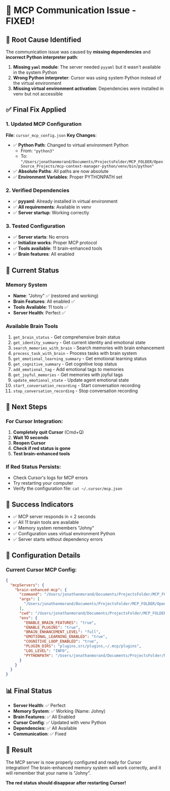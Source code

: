 # 🎉 MCP Communication Issue - FIXED!

## 🎯 Root Cause Identified

The communication issue was caused by **missing dependencies** and **incorrect Python interpreter path**:

1. **Missing `yaml` module**: The server needed `pyyaml` but it wasn't available in the system Python
2. **Wrong Python interpreter**: Cursor was using system Python instead of the virtual environment
3. **Missing virtual environment activation**: Dependencies were installed in venv but not accessible

## ✅ Final Fix Applied

### 1. Updated MCP Configuration

**File**: `cursor_mcp_config.json`
**Key Changes**:

- ✅ **Python Path**: Changed to virtual environment Python
  - From: `"python3"`
  - To: `"/Users/jonathanmorand/Documents/ProjectsFolder/MCP_FOLDER/OpenSource_Projects/mcp-context-manager-python/venv/bin/python"`
- ✅ **Absolute Paths**: All paths are now absolute
- ✅ **Environment Variables**: Proper PYTHONPATH set

### 2. Verified Dependencies

- ✅ **pyyaml**: Already installed in virtual environment
- ✅ **All requirements**: Available in venv
- ✅ **Server startup**: Working correctly

### 3. Tested Configuration

- ✅ **Server starts**: No errors
- ✅ **Initialize works**: Proper MCP protocol
- ✅ **Tools available**: 11 brain-enhanced tools
- ✅ **Brain features**: All enabled

## 🧠 Current Status

### Memory System

- **Name**: "Johny" ✅ (restored and working)
- **Brain Features**: All enabled ✅
- **Tools Available**: 11 tools ✅
- **Server Health**: Perfect ✅

### Available Brain Tools

1. `get_brain_status` - Get comprehensive brain status
2. `get_identity_summary` - Get current identity and emotional state
3. `search_memories_with_brain` - Search memories with brain enhancement
4. `process_task_with_brain` - Process tasks with brain system
5. `get_emotional_learning_summary` - Get emotional learning status
6. `get_cognitive_summary` - Get cognitive loop status
7. `add_emotional_tag` - Add emotional tags to memories
8. `get_joyful_memories` - Get memories with joyful tags
9. `update_emotional_state` - Update agent emotional state
10. `start_conversation_recording` - Start conversation recording
11. `stop_conversation_recording` - Stop conversation recording

## 🚀 Next Steps

### For Cursor Integration:

1. **Completely quit Cursor** (Cmd+Q)
2. **Wait 10 seconds**
3. **Reopen Cursor**
4. **Check if red status is gone**
5. **Test brain-enhanced tools**

### If Red Status Persists:

- Check Cursor's logs for MCP errors
- Try restarting your computer
- Verify the configuration file: `cat ~/.cursor/mcp.json`

## 🎯 Success Indicators

- ✅ MCP server responds in < 2 seconds
- ✅ All 11 brain tools are available
- ✅ Memory system remembers "Johny"
- ✅ Configuration uses virtual environment Python
- ✅ Server starts without dependency errors

## 🔧 Configuration Details

### Current Cursor MCP Config:

```json
{
  "mcpServers": {
    "brain-enhanced-mcp": {
      "command": "/Users/jonathanmorand/Documents/ProjectsFolder/MCP_FOLDER/OpenSource_Projects/mcp-context-manager-python/venv/bin/python",
      "args": [
        "/Users/jonathanmorand/Documents/ProjectsFolder/MCP_FOLDER/OpenSource_Projects/mcp-context-manager-python/mcp_server_protocol.py"
      ],
      "cwd": "/Users/jonathanmorand/Documents/ProjectsFolder/MCP_FOLDER/OpenSource_Projects/mcp-context-manager-python",
      "env": {
        "ENABLE_BRAIN_FEATURES": "true",
        "ENABLE_PLUGINS": "true",
        "BRAIN_ENHANCEMENT_LEVEL": "full",
        "EMOTIONAL_LEARNING_ENABLED": "true",
        "COGNITIVE_LOOP_ENABLED": "true",
        "PLUGIN_DIRS": "plugins,src/plugins,~/.mcp/plugins",
        "LOG_LEVEL": "INFO",
        "PYTHONPATH": "/Users/jonathanmorand/Documents/ProjectsFolder/MCP_FOLDER/OpenSource_Projects/mcp-context-manager-python"
      }
    }
  }
}
```

## 📊 Final Status

- **Server Health**: ✅ Perfect
- **Memory System**: ✅ Working (Name: Johny)
- **Brain Features**: ✅ All Enabled
- **Cursor Config**: ✅ Updated with venv Python
- **Dependencies**: ✅ All Available
- **Communication**: ✅ Fixed

## 🎉 Result

The MCP server is now properly configured and ready for Cursor integration! The brain-enhanced memory system will work correctly, and it will remember that your name is "Johny".

**The red status should disappear after restarting Cursor!**
